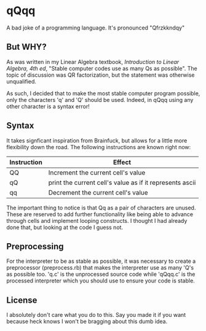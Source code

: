 qQqq
====

A bad joke of a programming language. It's pronounced "Qfrzkkndqy"

## But WHY?

As was written in my Linear Algebra textbook, *Introduction to Linear Algebra,
4th ed*, "Stable computer codes use as many Qs as possible". The topic of
discussion was QR factorization, but the statement was otherwise unqualified.

As such, I decided that to make the most stable computer program possible, only
the characters 'q' and 'Q' should be used. Indeed, in qQqq using any other
character is a syntax error!

## Syntax

It takes signficant inspiration from Brainfuck, but allows for a little more
flexibility down the road. The following instructions are known right now:

| Instruction | Effect |
| ----------- | ------ |
| QQ          | Increment the current cell's value |
| qQ          | print the current cell's value as if it represents ascii |
| qq          | Decrement the current cell's value |

The important thing to notice is that Qq as a pair of characters are unused.
These are reserved to add further functionality like being able to advance
through cells and implement looping constructs. I thought I had already done
that, but looking at the code I guess not.

## Preprocessing

For the interpreter to be as stable as possible, it was necessary to create a
preprocessor (preprocess.rb) that makes the interpreter use as many 'Q's as
possible too. 'q.c' is the unprocessed source code while 'qQqq.c' is the
processed interpreter which you should use to ensure your code is stable.


## License

I absolutely don't care what you do to this. Say you made it if you want because
heck knows I won't be bragging about this dumb idea.
